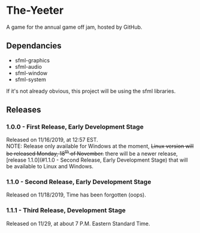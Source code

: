 # The-Yeeter
A game for the annual game off jam, hosted by GitHub.

## Dependancies
- sfml-graphics
- sfml-audio
- sfml-window
- sfml-system

If it's not already obvious, this project will be using the sfml libraries.

## Releases
### 1.0.0 - First Release, Early Development Stage
Released on 11/16/2019, at 12:57 EST.<br />
NOTE: Release only available for Windows at the moment, <del>Linux version will be released Monday, 18<sup>th</sup> of November.</del> there will be a newer release, [release 1.1.0](#1.1.0 - Second Release, Early Development Stage) that will be available to Linux and Windows.

### 1.1.0 - Second Release, Early Development Stage
Released on 11/18/2019, Time has been forgotten (oops).<br />


### 1.1.1 - Third Release, Development Stage
Released on 11/29, at about 7 P.M. Eastern Standard Time.<br />
